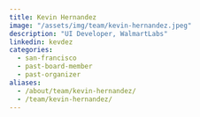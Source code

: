 ```yaml
---
title: Kevin Hernandez
image: "/assets/img/team/kevin-hernandez.jpeg"
description: "UI Developer, WalmartLabs"
linkedin: kevdez
categories:
  - san-francisco
  - past-board-member
  - past-organizer
aliases:
  - /about/team/kevin-hernandez/
  - /team/kevin-hernandez/
---
```

